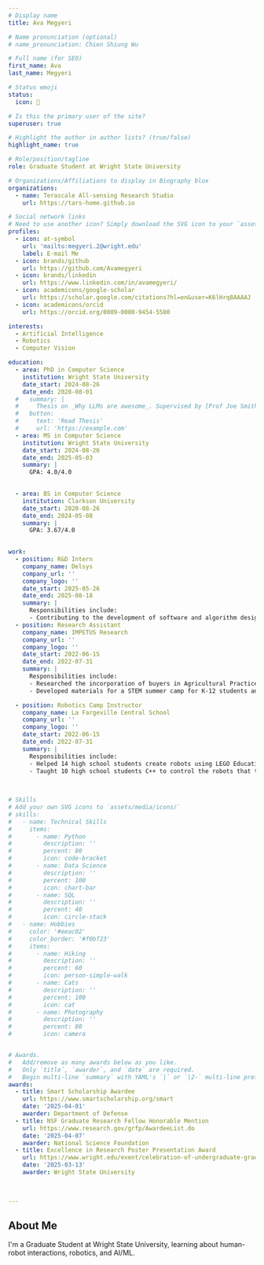 ```yaml
---
# Display name
title: Ava Megyeri

# Name pronunciation (optional)
# name_pronunciation: Chien Shiung Wu

# Full name (for SEO)
first_name: Ava
last_name: Megyeri

# Status emoji
status:
  icon: 🤖

# Is this the primary user of the site?
superuser: true

# Highlight the author in author lists? (true/false)
highlight_name: true

# Role/position/tagline
role: Graduate Student at Wright State University

# Organizations/Affiliations to display in Biography blox
organizations:
  - name: Terascale All-sensing Research Studio
    url: https://tars-home.github.io

# Social network links
# Need to use another icon? Simply download the SVG icon to your `assets/media/icons/` folder.
profiles:
  - icon: at-symbol
    url: 'mailto:megyeri.2@wright.edu'
    label: E-mail Me
  - icon: brands/github
    url: https://github.com/Avamegyeri
  - icon: brands/linkedin
    url: https://www.linkedin.com/in/avamegyeri/
  - icon: academicons/google-scholar
    url: https://scholar.google.com/citations?hl=en&user=K6lHrq8AAAAJ
  - icon: academicons/orcid
    url: https://orcid.org/0009-0000-9454-5500

interests:
  - Artificial Intelligence
  - Robotics
  - Computer Vision

education:
  - area: PhD in Computer Science
    institution: Wright State University
    date_start: 2024-08-26
    date_end: 2028-08-01
  #   summary: |
  #     Thesis on _Why LLMs are awesome_. Supervised by [Prof Joe Smith](https://example.com). Presented papers at 5 IEEE conferences with the contributions being published in 2 Springer journals.
  #   button:
  #     text: 'Read Thesis'
  #     url: 'https://example.com'
  - area: MS in Computer Science
    institution: Wright State University
    date_start: 2024-08-26
    date_end: 2025-05-03
    summary: |
      GPA: 4.0/4.0

      
  - area: BS in Computer Science
    institution: Clarkson University
    date_start: 2020-08-26
    date_end: 2024-05-08
    summary: |
      GPA: 3.67/4.0
      

work:
  - position: R&D Intern
    company_name: Delsys
    company_url: ''
    company_logo: ''
    date_start: 2025-05-26
    date_end: 2025-08-18
    summary: |
      Responsibilities include:
      - Contributing to the development of software and algorithm design for next-generation applications in contact and non-contact physiology, computer vision, and body movement tracking.
  - position: Research Assistant
    company_name: IMPETUS Research
    company_url: ''
    company_logo: ''
    date_start: 2022-06-15
    date_end: 2022-07-31
    summary: |
      Responsibilities include:
      - Researched the incorporation of buyers in Agricultural Practices using Agent-Based Modeling. Presented research findings at the summer Research and Project Showcase.
      - Developed materials for a STEM summer camp for K-12 students and facilitated activities for students whose families fall below the poverty line to encourage them to pursue careers in STEM.

  - position: Robotics Camp Instructor
    company_name: La Fargeville Central School
    company_url: ''
    company_logo: ''
    date_start: 2022-06-15
    date_end: 2022-07-31
    summary: |
      Responsibilities include:
      - Helped 14 high school students create robots using LEGO Education SPIKE and UBTECH UKits. 
      - Taught 10 high school students C++ to control the robots that they built. 
      
     

# Skills
# Add your own SVG icons to `assets/media/icons/`
# skills:
#   - name: Technical Skills
#     items:
#       - name: Python
#         description: ''
#         percent: 80
#         icon: code-bracket
#       - name: Data Science
#         description: ''
#         percent: 100
#         icon: chart-bar
#       - name: SQL
#         description: ''
#         percent: 40
#         icon: circle-stack
#   - name: Hobbies
#     color: '#eeac02'
#     color_border: '#f0bf23'
#     items:
#       - name: Hiking
#         description: ''
#         percent: 60
#         icon: person-simple-walk
#       - name: Cats
#         description: ''
#         percent: 100
#         icon: cat
#       - name: Photography
#         description: ''
#         percent: 80
#         icon: camera


# Awards.
#   Add/remove as many awards below as you like.
#   Only `title`, `awarder`, and `date` are required.
#   Begin multi-line `summary` with YAML's `|` or `|2-` multi-line prefix and indent 2 spaces below.
awards:
  - title: Smart Scholarship Awardee
    url: https://www.smartscholarship.org/smart
    date: '2025-04-01'
    awarder: Department of Defense
  - title: NSF Graduate Research Fellow Honorable Mention
    url: https://www.research.gov/grfp/AwardeeList.do
    date: '2025-04-07'
    awarder: National Science Foundation
  - title: Excellence in Research Poster Presentation Award
    url: https://www.wright.edu/event/celebration-of-undergraduate-graduate-research-scholarship-and-creative-activities
    date: '2025-03-13'
    awarder: Wright State University
  
     

---
```


## About Me
I'm a Graduate Student at Wright State University, learning about human-robot interactions, robotics, and AI/ML.